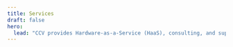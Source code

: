 ```yaml
---
title: Services
draft: false
hero:
  lead: "CCV provides Hardware-as-a-Service (HaaS), consulting, and support to the Brown Community. We have a team of HPC specialists, data scientists, and software engineers available to help with the hardware we provide, as well as the software needs for classrooms, labs, centers, and institutes at Brown. See below the services we provide."
---
```

